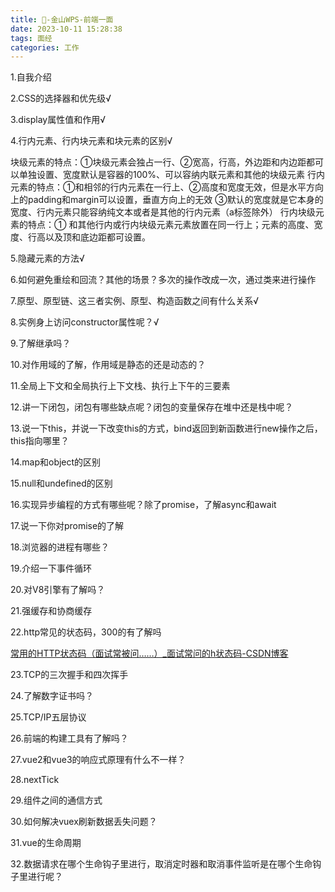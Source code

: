 ```yaml
---
title: 📣-金山WPS-前端一面
date: 2023-10-11 15:28:38
tags: 面经
categories: 工作
---
```


1.自我介绍

2.CSS的选择器和优先级√

3.display属性值和作用√

4.行内元素、行内块元素和块元素的区别√

块级元素的特点：①块级元素会独占一行、②宽高，行高，外边距和内边距都可以单独设置、宽度默认是容器的100%、可以容纳内联元素和其他的块级元素 
行内元素的特点：①和相邻的行内元素在一行上、②高度和宽度无效，但是水平方向上的padding和margin可以设置，垂直方向上的无效 ③默认的宽度就是它本身的宽度、行内元素只能容纳纯文本或者是其他的行内元素（a标签除外）
行内块级元素的特点：① 和其他行内或行内块级元素元素放置在同一行上；元素的高度、宽度、行高以及顶和底边距都可设置。 

5.隐藏元素的方法√

6.如何避免重绘和回流？其他的场景？多次的操作改成一次，通过类来进行操作

7.原型、原型链、这三者实例、原型、构造函数之间有什么关系√

8.实例身上访问constructor属性呢？√

9.了解继承吗？

10.对作用域的了解，作用域是静态的还是动态的？

11.全局上下文和全局执行上下文栈、执行上下午的三要素

12.讲一下闭包，闭包有哪些缺点呢？闭包的变量保存在堆中还是栈中呢？

13.说一下this，并说一下改变this的方式，bind返回到新函数进行new操作之后，this指向哪里？

14.map和object的区别

15.null和undefined的区别

16.实现异步编程的方式有哪些呢？除了promise，了解async和await

17.说一下你对promise的了解

18.浏览器的进程有哪些？

19.介绍一下事件循环

20.对V8引擎有了解吗？

21.强缓存和协商缓存

22.http常见的状态码，300的有了解吗

[常用的HTTP状态码（面试常被问……）_面试常问的h状态码-CSDN博客](https://blog.csdn.net/beyond150/article/details/102128827)

23.TCP的三次握手和四次挥手

24.了解数字证书吗？

25.TCP/IP五层协议

26.前端的构建工具有了解吗？

27.vue2和vue3的响应式原理有什么不一样？

28.nextTick

29.组件之间的通信方式

30.如何解决vuex刷新数据丢失问题？

31.vue的生命周期

32.数据请求在哪个生命钩子里进行，取消定时器和取消事件监听是在哪个生命钩子里进行呢？
